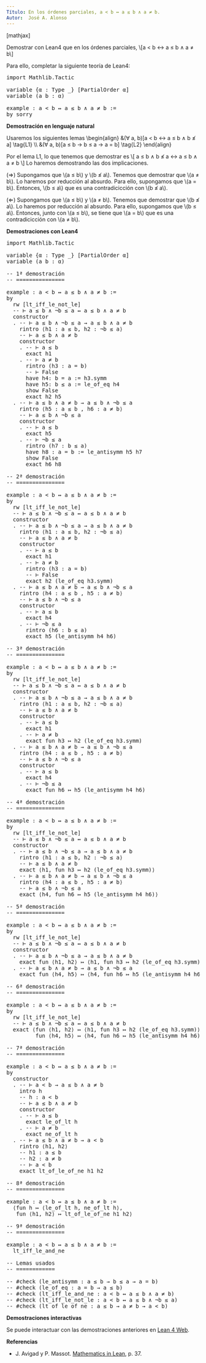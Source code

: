 ```yaml
---
Título: En los órdenes parciales, a < b ↔ a ≤ b ∧ a ≠ b.
Autor:  José A. Alonso
---
```


[mathjax]

Demostrar con Lean4 que en los órdenes parciales,
\\[a < b ↔ a ≤ b ∧ a ≠ b\\]

Para ello, completar la siguiente teoría de Lean4:

<pre lang="lean">
import Mathlib.Tactic

variable {α : Type _} [PartialOrder α]
variable (a b : α)

example : a < b ↔ a ≤ b ∧ a ≠ b :=
by sorry
</pre>
<!--more-->

<b>Demostración en lenguaje natural</b>

Usaremos los siguientes lemas
\\begin{align}
   &(∀ a, b)[a < b ↔ a ≤ b ∧ b ≰ a] \\tag{L1} \\\\
   &(∀ a, b)[a ≤ b → b ≤ a → a = b] \\tag{L2}
\\end{align}

Por el lema L1, lo que tenemos que demostrar es
\\[ a ≤ b ∧ b ≰ a ↔ a ≤ b ∧ a ≠ b \\]
Lo haremos demostrando las dos implicaciones.

(⇒) Supongamos que \\(a ≤ b\\) y \\(b ≰ a\\). Tenemos que demostrar que
\\(a ≠ b\\). Lo haremos por reducción al absurdo. Para ello, supongamos que
\\(a = b\\). Entonces, \\(b ≤ a\\) que es una
contradicicción con \\(b ≰ a\\).

(⇐) Supongamos que \\(a ≤ b\\) y \\(a ≠ b\\). Tenemos que demostrar que
\\(b ≰ a\\). Lo haremos por reducción al absurdo. Para ello, supongamos que
\\(b ≤ a\\). Entonces, junto con \\(a ≤ b\\), se tiene que \\(a = b\\) que es una
contradicicción con \\(a ≠ b\\).

<b>Demostraciones con Lean4</b>

<pre lang="lean">
import Mathlib.Tactic

variable {α : Type _} [PartialOrder α]
variable (a b : α)

-- 1ª demostración
-- ===============

example : a < b ↔ a ≤ b ∧ a ≠ b :=
by
  rw [lt_iff_le_not_le]
  -- ⊢ a ≤ b ∧ ¬b ≤ a ↔ a ≤ b ∧ a ≠ b
  constructor
  . -- ⊢ a ≤ b ∧ ¬b ≤ a → a ≤ b ∧ a ≠ b
    rintro ⟨h1 : a ≤ b, h2 : ¬b ≤ a⟩
    -- ⊢ a ≤ b ∧ a ≠ b
    constructor
    . -- ⊢ a ≤ b
      exact h1
    . -- ⊢ a ≠ b
      rintro (h3 : a = b)
      -- ⊢ False
      have h4: b = a := h3.symm
      have h5: b ≤ a := le_of_eq h4
      show False
      exact h2 h5
  . -- ⊢ a ≤ b ∧ a ≠ b → a ≤ b ∧ ¬b ≤ a
    rintro ⟨h5 : a ≤ b , h6 : a ≠ b⟩
    -- ⊢ a ≤ b ∧ ¬b ≤ a
    constructor
    . -- ⊢ a ≤ b
      exact h5
    . -- ⊢ ¬b ≤ a
      rintro (h7 : b ≤ a)
      have h8 : a = b := le_antisymm h5 h7
      show False
      exact h6 h8

-- 2ª demostración
-- ===============

example : a < b ↔ a ≤ b ∧ a ≠ b :=
by
  rw [lt_iff_le_not_le]
  -- ⊢ a ≤ b ∧ ¬b ≤ a ↔ a ≤ b ∧ a ≠ b
  constructor
  . -- ⊢ a ≤ b ∧ ¬b ≤ a → a ≤ b ∧ a ≠ b
    rintro ⟨h1 : a ≤ b, h2 : ¬b ≤ a⟩
    -- ⊢ a ≤ b ∧ a ≠ b
    constructor
    . -- ⊢ a ≤ b
      exact h1
    . -- ⊢ a ≠ b
      rintro (h3 : a = b)
      -- ⊢ False
      exact h2 (le_of_eq h3.symm)
  . -- ⊢ a ≤ b ∧ a ≠ b → a ≤ b ∧ ¬b ≤ a
    rintro ⟨h4 : a ≤ b , h5 : a ≠ b⟩
    -- ⊢ a ≤ b ∧ ¬b ≤ a
    constructor
    . -- ⊢ a ≤ b
      exact h4
    . -- ⊢ ¬b ≤ a
      rintro (h6 : b ≤ a)
      exact h5 (le_antisymm h4 h6)

-- 3ª demostración
-- ===============

example : a < b ↔ a ≤ b ∧ a ≠ b :=
by
  rw [lt_iff_le_not_le]
  -- ⊢ a ≤ b ∧ ¬b ≤ a ↔ a ≤ b ∧ a ≠ b
  constructor
  . -- ⊢ a ≤ b ∧ ¬b ≤ a → a ≤ b ∧ a ≠ b
    rintro ⟨h1 : a ≤ b, h2 : ¬b ≤ a⟩
    -- ⊢ a ≤ b ∧ a ≠ b
    constructor
    . -- ⊢ a ≤ b
      exact h1
    . -- ⊢ a ≠ b
      exact fun h3 ↦ h2 (le_of_eq h3.symm)
  . -- ⊢ a ≤ b ∧ a ≠ b → a ≤ b ∧ ¬b ≤ a
    rintro ⟨h4 : a ≤ b , h5 : a ≠ b⟩
    -- ⊢ a ≤ b ∧ ¬b ≤ a
    constructor
    . -- ⊢ a ≤ b
      exact h4
    . -- ⊢ ¬b ≤ a
      exact fun h6 ↦ h5 (le_antisymm h4 h6)

-- 4ª demostración
-- ===============

example : a < b ↔ a ≤ b ∧ a ≠ b :=
by
  rw [lt_iff_le_not_le]
  -- ⊢ a ≤ b ∧ ¬b ≤ a ↔ a ≤ b ∧ a ≠ b
  constructor
  . -- ⊢ a ≤ b ∧ ¬b ≤ a → a ≤ b ∧ a ≠ b
    rintro ⟨h1 : a ≤ b, h2 : ¬b ≤ a⟩
    -- ⊢ a ≤ b ∧ a ≠ b
    exact ⟨h1, fun h3 ↦ h2 (le_of_eq h3.symm)⟩
  . -- ⊢ a ≤ b ∧ a ≠ b → a ≤ b ∧ ¬b ≤ a
    rintro ⟨h4 : a ≤ b , h5 : a ≠ b⟩
    -- ⊢ a ≤ b ∧ ¬b ≤ a
    exact ⟨h4, fun h6 ↦ h5 (le_antisymm h4 h6)⟩

-- 5ª demostración
-- ===============

example : a < b ↔ a ≤ b ∧ a ≠ b :=
by
  rw [lt_iff_le_not_le]
  -- ⊢ a ≤ b ∧ ¬b ≤ a ↔ a ≤ b ∧ a ≠ b
  constructor
  . -- ⊢ a ≤ b ∧ ¬b ≤ a → a ≤ b ∧ a ≠ b
    exact fun ⟨h1, h2⟩ ↦ ⟨h1, fun h3 ↦ h2 (le_of_eq h3.symm)⟩
  . -- ⊢ a ≤ b ∧ a ≠ b → a ≤ b ∧ ¬b ≤ a
    exact fun ⟨h4, h5⟩ ↦ ⟨h4, fun h6 ↦ h5 (le_antisymm h4 h6)⟩

-- 6ª demostración
-- ===============

example : a < b ↔ a ≤ b ∧ a ≠ b :=
by
  rw [lt_iff_le_not_le]
  -- ⊢ a ≤ b ∧ ¬b ≤ a ↔ a ≤ b ∧ a ≠ b
  exact ⟨fun ⟨h1, h2⟩ ↦ ⟨h1, fun h3 ↦ h2 (le_of_eq h3.symm)⟩,
         fun ⟨h4, h5⟩ ↦ ⟨h4, fun h6 ↦ h5 (le_antisymm h4 h6)⟩⟩

-- 7ª demostración
-- ===============

example : a < b ↔ a ≤ b ∧ a ≠ b :=
by
  constructor
  . -- ⊢ a < b → a ≤ b ∧ a ≠ b
    intro h
    -- h : a < b
    -- ⊢ a ≤ b ∧ a ≠ b
    constructor
    . -- ⊢ a ≤ b
      exact le_of_lt h
    . -- ⊢ a ≠ b
      exact ne_of_lt h
  . -- ⊢ a ≤ b ∧ a ≠ b → a < b
    rintro ⟨h1, h2⟩
    -- h1 : a ≤ b
    -- h2 : a ≠ b
    -- ⊢ a < b
    exact lt_of_le_of_ne h1 h2

-- 8ª demostración
-- ===============

example : a < b ↔ a ≤ b ∧ a ≠ b :=
  ⟨fun h ↦ ⟨le_of_lt h, ne_of_lt h⟩,
   fun ⟨h1, h2⟩ ↦ lt_of_le_of_ne h1 h2⟩

-- 9ª demostración
-- ===============

example : a < b ↔ a ≤ b ∧ a ≠ b :=
  lt_iff_le_and_ne

-- Lemas usados
-- ============

-- #check (le_antisymm : a ≤ b → b ≤ a → a = b)
-- #check (le_of_eq : a = b → a ≤ b)
-- #check (lt_iff_le_and_ne : a < b ↔ a ≤ b ∧ a ≠ b)
-- #check (lt_iff_le_not_le : a < b ↔ a ≤ b ∧ ¬b ≤ a)
-- #check (lt_of_le_of_ne : a ≤ b → a ≠ b → a < b)
</pre>

<b>Demostraciones interactivas</b>

Se puede interactuar con las demostraciones anteriores en <a href="https://live.lean-lang.org/#url=https://raw.githubusercontent.com/jaalonso/Calculemus2/main/src/Caracterizacion_de_menor_en_ordenes_parciales.lean" rel="noopener noreferrer" target="_blank">Lean 4 Web</a>.

<b>Referencias</b>

<ul>
<li> J. Avigad y P. Massot. <a href="https://bit.ly/3U4UjBk">Mathematics in Lean</a>, p. 37.</li>
</ul>
